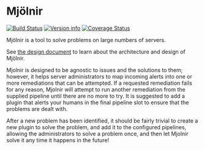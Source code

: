 # Mjölnir

[![Build Status](https://travis-ci.org/ChrisMacNaughton/Mjolnir.svg?branch=master)](https://travis-ci.org/ChrisMacNaughton/Mjolnir)<!--
[![Build status](https://ci.appveyor.com/api/projects/status/5wcdaupe9dva9tcf?svg=true)](https://ci.appveyor.com/project/ChrisMacNaughton/mjolnir)
-->
[![Version info](https://img.shields.io/crates/v/mjolnir.svg)](https://crates.io/crates/mjolnir)
[![Coverage Status](https://coveralls.io/repos/github/ChrisMacNaughton/Mjolnir/badge.svg?branch=master)](https://coveralls.io/github/ChrisMacNaughton/Mjolnir?branch=master)

Mjölnir is a tool to solve problems on large numbers of servers.

See [the design document](DESIGN.md) to learn about the architecture and design of Mjölnir.

Mjolnir is designed to be agnostic to issues and the solutions to them; however, it helps server administrators to map incoming alerts into one or more remediations that can be attempted. If a requested remediation fails for any reason, Mjolnir will attempt to run another remediation from the supplied pipeline until there are no more to try. It is suggested to add a plugin that alerts your humans in the final pipeline slot to ensure that the problems are dealt with.

After a new problem has been identified, it should be fairly trivial to create a new plugin to solve the problem, and add it to the configured pipelines, allowing the administrators to solve a problem once, and then let Mjolnir solve it any time it happens in the future!